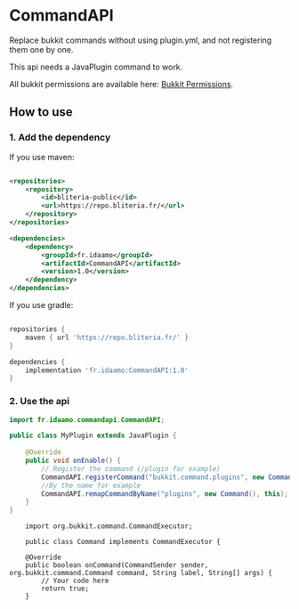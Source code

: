 # CommandAPI
Replace bukkit commands without using plugin.yml, and not registering them one by one.

This api needs a JavaPlugin command to work.

All bukkit permissions are available here: [Bukkit Permissions](https://bukkit.fandom.com/wiki/CraftBukkit_Commands).

## How to use

### 1. Add the dependency 
If you use maven:
```xml

<repositories>
    <repository>
        <id>bliteria-public</id>
        <url>https://repo.bliteria.fr/</url>
    </repository>
</repositories>

<dependencies>
    <dependency>
        <groupId>fr.idaamo</groupId>
        <artifactId>CommandAPI</artifactId>
        <version>1.0</version>
    </dependency>
</dependencies>
```

If you use gradle:
```gradle

repositories {
    maven { url 'https://repo.bliteria.fr/' }
}

dependencies {
    implementation 'fr.idaamo:CommandAPI:1.0'
}
```

### 2. Use the api
```java
import fr.idaamo.commandapi.CommandAPI;

public class MyPlugin extends JavaPlugin {
    
    @Override
    public void onEnable() {
        // Register the command (/plugin for example)
        CommandAPI.registerCommand("bukkit.command.plugins", new Command(), this);
        //By the name for example
        CommandAPI.remapCommandByName("plugins", new Command(), this);
    }
}
```
```
    import org.bukkit.command.CommandExecutor;

    public class Command implements CommandExecutor {

    @Override
    public boolean onCommand(CommandSender sender, org.bukkit.command.Command command, String label, String[] args) {
        // Your code here
        return true;
    }
```
